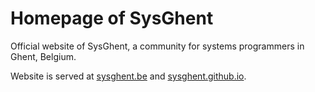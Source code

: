 # Homepage of SysGhent

Official website of SysGhent, a community for systems programmers in Ghent, Belgium.

Website is served at [sysghent.be](https://sysghent.be) and [sysghent.github.io](https://sysghent.github.io).
